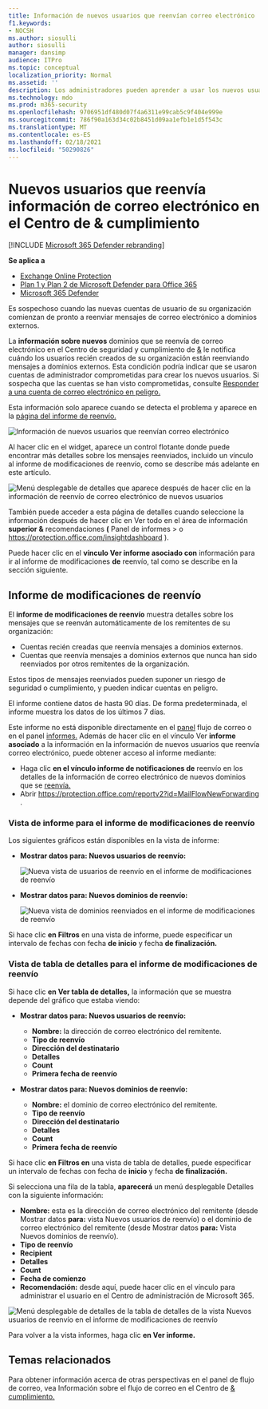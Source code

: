 ```yaml
---
title: Información de nuevos usuarios que reenvían correo electrónico
f1.keywords:
- NOCSH
ms.author: siosulli
author: siosulli
manager: dansimp
audience: ITPro
ms.topic: conceptual
localization_priority: Normal
ms.assetid: ''
description: Los administradores pueden aprender a usar los nuevos usuarios que reenvía información de correo electrónico en el Centro de seguridad & Cumplimiento para investigar cuándo los usuarios de su organización reenvía mensajes a nuevos dominios.
ms.technology: mdo
ms.prod: m365-security
ms.openlocfilehash: 9706951df480d07f4a6311e99cab5c9f404e999e
ms.sourcegitcommit: 786f90a163d34c02b8451d09aa1efb1e1d5f543c
ms.translationtype: MT
ms.contentlocale: es-ES
ms.lasthandoff: 02/18/2021
ms.locfileid: "50290826"
---
```

# <a name="new-users-forwarding-email-insight-in-the-security--compliance-center"></a>Nuevos usuarios que reenvía información de correo electrónico en el Centro de & cumplimiento

[!INCLUDE [Microsoft 365 Defender rebranding](../includes/microsoft-defender-for-office.md)]

**Se aplica a**
- [Exchange Online Protection](exchange-online-protection-overview.md)
- [Plan 1 y Plan 2 de Microsoft Defender para Office 365](office-365-atp.md)
- [Microsoft 365 Defender](../mtp/microsoft-threat-protection.md)

Es sospechoso cuando las nuevas cuentas de usuario de su organización comienzan de pronto a reenviar mensajes de correo electrónico a dominios externos.

La **información sobre nuevos** dominios que se reenvía de correo electrónico en el Centro de seguridad y cumplimiento de [&](https://protection.office.com) le notifica cuándo los usuarios recién creados de su organización están reenviando mensajes a dominios externos. Esta condición podría indicar que se usaron cuentas de administrador comprometidas para crear los nuevos usuarios. Si sospecha que las cuentas se han visto comprometidas, consulte [Responder a una cuenta de correo electrónico en peligro.](responding-to-a-compromised-email-account.md)

Esta información solo aparece cuando se detecta el problema y aparece en la [página del informe de reenvío.](view-mail-flow-reports.md#forwarding-report)

![Información de nuevos usuarios que reenvían correo electrónico](../../media/mfi-new-users-forwarding-email.png)

Al hacer clic en el widget, aparece un control flotante donde puede encontrar más [](#forwarding-modifications-report) detalles sobre los mensajes reenviados, incluido un vínculo al informe de modificaciones de reenvío, como se describe más adelante en este artículo.

![Menú desplegable de detalles que aparece después de hacer clic en la información de reenvío de correo electrónico de nuevos usuarios](../../media/mfi-new-users-forwarding-email-details.png)

También puede acceder a esta página de detalles  cuando seleccione la información después de hacer clic en Ver todo en el área de información **superior &** recomendaciones **(** Panel de informes \>  o <https://protection.office.com/insightdashboard> ).

Puede hacer clic en el **vínculo Ver informe asociado con** información para ir al informe de modificaciones **de** reenvío, tal como se describe en la sección siguiente.

## <a name="forwarding-modifications-report"></a>Informe de modificaciones de reenvío

El **informe de modificaciones de reenvío** muestra detalles sobre los mensajes que se reenván automáticamente de los remitentes de su organización:

- Cuentas recién creadas que reenvía mensajes a dominios externos.
- Cuentas que reenvía mensajes a dominios externos que nunca han sido reenviados por otros remitentes de la organización.

Estos tipos de mensajes reenviados pueden suponer un riesgo de seguridad o cumplimiento, y pueden indicar cuentas en peligro.

El informe contiene datos de hasta 90 días. De forma predeterminada, el informe muestra los datos de los últimos 7 días.

Este informe no está disponible directamente en el [panel](mail-flow-insights-v2.md) flujo de correo o en el panel [informes.](view-mail-flow-reports.md) Además de hacer clic en el vínculo  Ver **informe asociado** a la información en la información de nuevos usuarios que reenvía correo electrónico, puede obtener acceso al informe mediante:

- Haga clic **en el vínculo informe de notificaciones de** reenvío en los detalles de la información de correo electrónico de nuevos dominios que se [reenvía.](mfi-new-domains-being-forwarded-email.md)
- Abrir <https://protection.office.com/reportv2?id=MailFlowNewForwarding> .

### <a name="report-view-for-the-forwarding-modifications-report"></a>Vista de informe para el informe de modificaciones de reenvío

Los siguientes gráficos están disponibles en la vista de informe:

- **Mostrar datos para: Nuevos usuarios de reenvío:**

  ![Nueva vista de usuarios de reenvío en el informe de modificaciones de reenvío](../../media/forwarding-modifications-report-new-forwarding-users.png)

- **Mostrar datos para: Nuevos dominios de reenvío:**

  ![Nueva vista de dominios reenviados en el informe de modificaciones de reenvío](../../media/forwarding-modifications-report-new-forwarded-domains.png)

Si hace clic **en Filtros** en una vista de informe, puede especificar un intervalo de fechas con fecha **de inicio** y fecha **de finalización.**

### <a name="details-table-view-for-the-forwarding-modifications-report"></a>Vista de tabla de detalles para el informe de modificaciones de reenvío

Si hace clic **en Ver tabla de detalles,** la información que se muestra depende del gráfico que estaba viendo:

- **Mostrar datos para: Nuevos usuarios de reenvío:**

  - **Nombre:** la dirección de correo electrónico del remitente.
  - **Tipo de reenvío**
  - **Dirección del destinatario**
  - **Detalles**
  - **Count**
  - **Primera fecha de reenvío**

- **Mostrar datos para: Nuevos dominios de reenvío:**

  - **Nombre:** el dominio de correo electrónico del remitente.
  - **Tipo de reenvío**
  - **Dirección del destinatario**
  - **Detalles**
  - **Count**
  - **Primera fecha de reenvío**

Si hace clic **en Filtros en** una vista de tabla de detalles, puede especificar un intervalo de fechas con fecha de **inicio** y fecha **de finalización.**

Si selecciona una fila de la tabla, **aparecerá** un menú desplegable Detalles con la siguiente información:

- **Nombre:** esta es la dirección de correo electrónico del remitente (desde Mostrar datos **para:** vista Nuevos usuarios de reenvío) o el dominio de correo electrónico del remitente (desde Mostrar datos **para:** Vista Nuevos dominios de reenvío).
- **Tipo de reenvío**
- **Recipient**
- **Detalles**
- **Count**
- **Fecha de comienzo**
- **Recomendación:** desde aquí, puede hacer clic en el vínculo para administrar el usuario en el Centro de administración de Microsoft 365.

![Menú desplegable de detalles de la tabla de detalles de la vista Nuevos usuarios de reenvío en el informe de modificaciones de reenvío](../../media/mfi-forwarding-modifications-report-new-forwarding-users-view-details-table-details.png)

Para volver a la vista informes, haga clic **en Ver informe.**

## <a name="related-topics"></a>Temas relacionados

Para obtener información acerca de otras perspectivas en el panel de flujo de correo, vea Información sobre el flujo de correo en el Centro de [& cumplimiento.](mail-flow-insights-v2.md)
